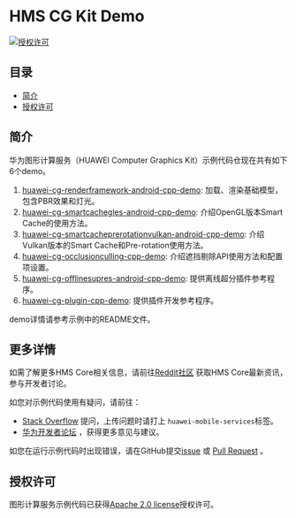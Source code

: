 # HMS CG Kit Demo
[![授权许可](https://img.shields.io/badge/Docs-hmsguides-brightgreen)](https://developer.huawei.com/consumer/en/doc/development/HMSCore-Guides/introduction-0000001050197938)

## 目录
 * [简介](#introduction)
 * [授权许可](#license)

## 简介
华为图形计算服务（HUAWEI Computer Graphics Kit）示例代码仓现在共有如下6个demo。
1. [huawei-cg-renderframework-android-cpp-demo](https://github.com/HMS-Core/hms-computer-graphics-demo/tree/master/samples/huawei-cg-renderframework-android-cpp-demo): 加载、渲染基础模型，包含PBR效果和灯光。
2. [huawei-cg-smartcachegles-android-cpp-demo](https://github.com/HMS-Core/hms-computer-graphics-demo/tree/master/samples/huawei-cg-smartcachegles-android-cpp-demo): 介绍OpenGL版本Smart Cache的使用方法。
3. [huawei-cg-smartcacheprerotationvulkan-android-cpp-demo](https://github.com/HMS-Core/hms-computer-graphics-demo/tree/master/samples/huawei-cg-smartcacheprerotationvulkan-android-cpp-demo): 介绍Vulkan版本的Smart Cache和Pre-rotation使用方法。
4. [huawei-cg-occlusionculling-cpp-demo](https://github.com/HMS-Core/hms-computer-graphics-demo/tree/master/samples/huawei-cg-occlusionculling-cpp-demo/Sample): 介绍遮挡剔除API使用方法和配置项设置。
5. [huawei-cg-offlinesupres-android-cpp-demo](https://github.com/HMS-Core/hms-computer-graphics-demo/tree/master/samples/huawei-cg-offlinesupres-android-cpp-demo): 提供离线超分插件参考程序。
6. [huawei-cg-plugin-cpp-demo](https://github.com/HMS-Core/hms-computer-graphics-demo/tree/master/samples/huawei-cg-plugin-cpp-demo): 提供插件开发参考程序。

demo详情请参考示例中的README文件。

## 更多详情
如需了解更多HMS Core相关信息，请前往[Reddit社区](https://www.reddit.com/r/HuaweiDevelopers/) 获取HMS Core最新资讯，参与开发者讨论。

如您对示例代码使用有疑问，请前往：
- [Stack Overflow](https://stackoverflow.com/questions/tagged/huawei-mobile-services) 提问，上传问题时请打上 
`huawei-mobile-services`标签。
- [华为开发者论坛](https://forums.developer.huawei.com/forumPortal/en/home?fid=0101187876626530001) ，获得更多意见与建议。

如您在运行示例代码时出现错误，请在GitHub提交[issue](https://github.com/HMS-Core/hms-computer-graphics-demo/issues) 或 [Pull Request](https://github.com/HMS-Core/hms-computer-graphics-demo/pulls) 。

## 授权许可
图形计算服务示例代码已获得[Apache 2.0 license](http://www.apache.org/licenses/LICENSE-2.0)授权许可。
